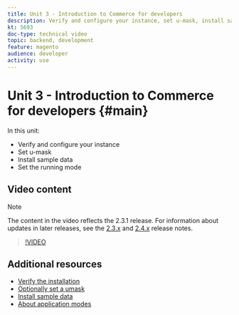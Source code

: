 ```yaml
---
title: Unit 3 - Introduction to Commerce for developers 
description: Verify and configure your instance, set u-mask, install sample data, set proper running mode
kt: 5693
doc-type: technical video
topic: backend, development
feature: magento
audience: developer
activity: use
---
```


# Unit 3 - Introduction to Commerce for developers {#main}

In this unit:

- Verify and configure your instance
- Set u-mask
- Install sample data
- Set the running mode

## Video content

>[!NOTE]
>
>The content in the video reflects the 2.3.1 release. For information about updates in later releases, see the [ 2.3.x](https://devdocs.magento.com/guides/v2.3/release-notes/bk-release-notes.html) and [2.4.x](https://devdocs.magento.com/guides/v2.4/release-notes/bk-release-notes.html) release notes.

>[!VIDEO](https://video.tv.adobe.com/v/36195?quality=12&learn=on)

## Additional resources

- [Verify the installation](https://devdocs.magento.com/guides/v2.4/install-gde/install/verify.html)
- [Optionally set a umask](https://devdocs.magento.com/guides/v2.4/install-gde/install/post-install-umask.html)
- [Install sample data](https://devdocs.magento.com/guides/v2.4/install-gde/install/sample-data-after-magento.html)
- [About application modes](https://devdocs.magento.com/guides/v2.4/config-guide/bootstrap/magento-modes.html)

